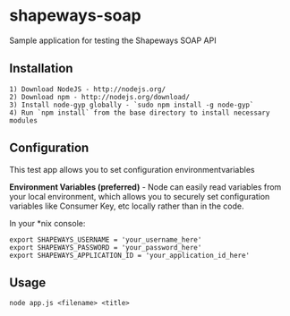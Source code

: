 shapeways-soap
==============

Sample application for testing the Shapeways SOAP API


## Installation

```
1) Download NodeJS - http://nodejs.org/
2) Download npm - http://nodejs.org/download/
3) Install node-gyp globally - `sudo npm install -g node-gyp`
4) Run `npm install` from the base directory to install necessary modules
```

## Configuration

This test app allows you to set configuration environmentvariables 

**Environment Variables (preferred)** - Node can easily read variables from your local environment, which allows you to securely set configuration variables like Consumer Key, etc locally rather than in the code.

In your *nix console:
```
export SHAPEWAYS_USERNAME = 'your_username_here'
export SHAPEWAYS_PASSWORD = 'your_password_here'
export SHAPEWAYS_APPLICATION_ID = 'your_application_id_here'
```

## Usage

```
node app.js <filename> <title>
```

